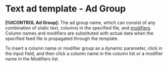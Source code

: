 # Text ad template - Ad Group

**[!UICONTROL Ad Group]:** The ad group name, which can consist of any combination of static text, columns in the specified file, and [modifiers](/help/search-social-commerce/campaign-management/inventory-feeds/modifiers-manage.md). Column names and modifiers are substituted with actual data when the specified feed file is propagated through the template.

To insert a column name or modifier group as a dynamic parameter, click in the input field, and then click a column name in the column list or a modifier name in the Modifiers list.
